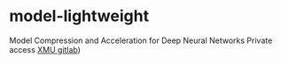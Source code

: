 # model-lightweight
Model Compression and Acceleration for Deep Neural Networks
Private access [XMU gitlab](https://git.xmu.edu.cn/jingliting/model-lightweight.git)) 
